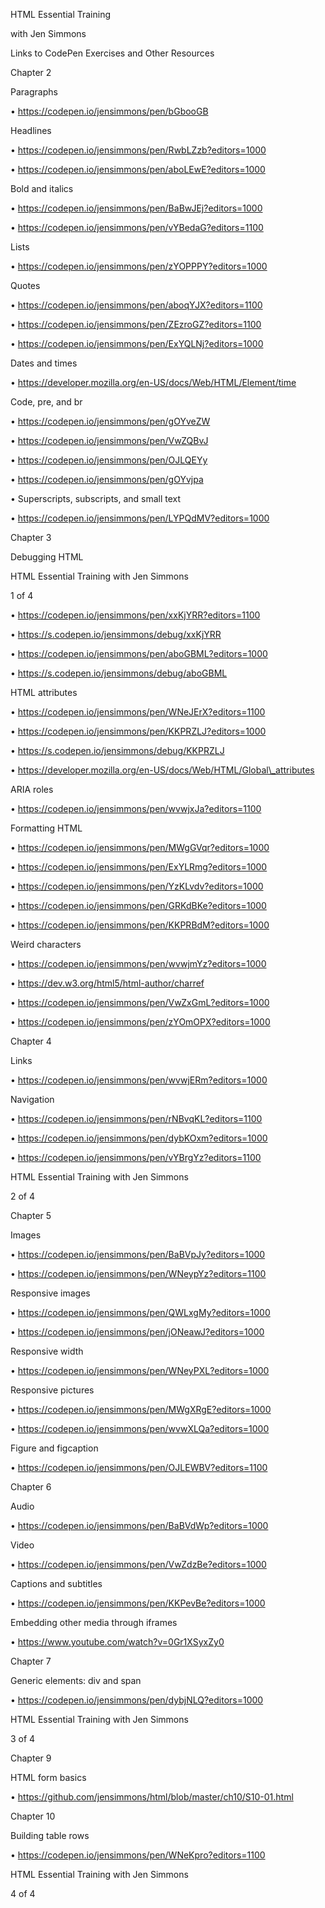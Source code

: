 ﻿

HTML Essential Training

with Jen Simmons

Links to CodePen Exercises and Other Resources

Chapter 2

Paragraphs

• <https://codepen.io/jensimmons/pen/bGbooGB>

Headlines

• <https://codepen.io/jensimmons/pen/RwbLZzb?editors=1000>

• <https://codepen.io/jensimmons/pen/aboLEwE?editors=1000>

Bold and italics

• <https://codepen.io/jensimmons/pen/BaBwJEj?editors=1000>

• <https://codepen.io/jensimmons/pen/vYBedaG?editors=1100>

Lists

• <https://codepen.io/jensimmons/pen/zYOPPPY?editors=1000>

Quotes

• <https://codepen.io/jensimmons/pen/aboqYJX?editors=1100>

• <https://codepen.io/jensimmons/pen/ZEzroGZ?editors=1100>

• <https://codepen.io/jensimmons/pen/ExYQLNj?editors=1000>

Dates and times

• <https://developer.mozilla.org/en-US/docs/Web/HTML/Element/time>

Code, pre, and br

• <https://codepen.io/jensimmons/pen/gOYveZW>

• <https://codepen.io/jensimmons/pen/VwZQBvJ>

• <https://codepen.io/jensimmons/pen/OJLQEYy>

• <https://codepen.io/jensimmons/pen/gOYvjpa>

• Superscripts, subscripts, and small text

• <https://codepen.io/jensimmons/pen/LYPQdMV?editors=1000>

Chapter 3

Debugging HTML

HTML Essential Training with Jen Simmons

1 of 4





• <https://codepen.io/jensimmons/pen/xxKjYRR?editors=1100>

• <https://s.codepen.io/jensimmons/debug/xxKjYRR>

• <https://codepen.io/jensimmons/pen/aboGBML?editors=1000>

• <https://s.codepen.io/jensimmons/debug/aboGBML>

HTML attributes

• https://codepen.io/jensimmons/pen/WNeJErX?editors=1100

• https://codepen.io/jensimmons/pen/KKPRZLJ?editors=1000

• https://s.codepen.io/jensimmons/debug/KKPRZLJ

• https://developer.mozilla.org/en-US/docs/Web/HTML/Global\_attributes

ARIA roles

• https://codepen.io/jensimmons/pen/wvwjxJa?editors=1100

Formatting HTML

• https://codepen.io/jensimmons/pen/MWgGVqr?editors=1000

• https://codepen.io/jensimmons/pen/ExYLRmg?editors=1000

• https://codepen.io/jensimmons/pen/YzKLvdv?editors=1000

• https://codepen.io/jensimmons/pen/GRKdBKe?editors=1000

• https://codepen.io/jensimmons/pen/KKPRBdM?editors=1000

Weird characters

• https://codepen.io/jensimmons/pen/wvwjmYz?editors=1000

• https://dev.w3.org/html5/html-author/charref

• https://codepen.io/jensimmons/pen/VwZxGmL?editors=1000

• https://codepen.io/jensimmons/pen/zYOmOPX?editors=1000

Chapter 4

Links

• https://codepen.io/jensimmons/pen/wvwjERm?editors=1000

Navigation

• https://codepen.io/jensimmons/pen/rNBvqKL?editors=1100

• https://codepen.io/jensimmons/pen/dybKOxm?editors=1000

• https://codepen.io/jensimmons/pen/vYBrgYz?editors=1100

HTML Essential Training with Jen Simmons

2 of 4





Chapter 5

Images

• https://codepen.io/jensimmons/pen/BaBVpJy?editors=1000

• https://codepen.io/jensimmons/pen/WNeypYz?editors=1100

Responsive images

• https://codepen.io/jensimmons/pen/QWLxgMy?editors=1000

• https://codepen.io/jensimmons/pen/jONeawJ?editors=1000

Responsive width

• https://codepen.io/jensimmons/pen/WNeyPXL?editors=1000

Responsive pictures

• https://codepen.io/jensimmons/pen/MWgXRgE?editors=1000

• https://codepen.io/jensimmons/pen/wvwXLQa?editors=1000

Figure and figcaption

• https://codepen.io/jensimmons/pen/OJLEWBV?editors=1100

Chapter 6

Audio

• https://codepen.io/jensimmons/pen/BaBVdWp?editors=1000

Video

• https://codepen.io/jensimmons/pen/VwZdzBe?editors=1000

Captions and subtitles

•  https://codepen.io/jensimmons/pen/KKPevBe?editors=1000

Embedding other media through iframes

•  https://www.youtube.com/watch?v=0Gr1XSyxZy0

Chapter 7

Generic elements: div and span

•  https://codepen.io/jensimmons/pen/dybjNLQ?editors=1000

HTML Essential Training with Jen Simmons

3 of 4





Chapter 9

HTML form basics

• https://github.com/jensimmons/html/blob/master/ch10/S10-01.html

Chapter 10

Building table rows

•  https://codepen.io/jensimmons/pen/WNeKpro?editors=1100

HTML Essential Training with Jen Simmons

4 of 4

